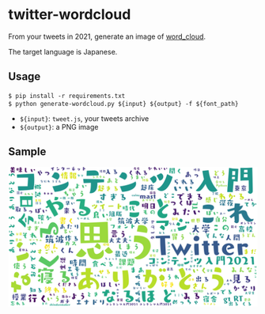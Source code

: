 # twitter-wordcloud

From your tweets in 2021, generate an image of [word_cloud](https://github.com/amueller/word_cloud).

The target language is Japanese.

## Usage

```
$ pip install -r requirements.txt
$ python generate-wordcloud.py ${input} ${output} -f ${font_path}
```

- `${input}`: `tweet.js`, your tweets archive
- `${output}`: a PNG image

## Sample

![sample image](https://raw.githubusercontent.com/inaniwaudon/twitter-wordcloud/main/wordcloud.png)
